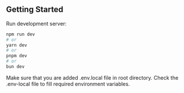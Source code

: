 ## Getting Started

Run development server:

```bash
npm run dev
# or
yarn dev
# or
pnpm dev
# or
bun dev
```

Make sure that you are added .env.local file in root directory. Check the .env-local file to fill required environment variables.
